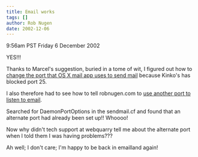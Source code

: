 ```yaml
---
title: Email works
tags: []
author: Rob Nugen
date: 2002-12-06
---
```


<p class=date>9:56am PST Friday 6 December 2002</p>

<p>YES!!!</p>

<p>Thanks to Marcel's suggestion, buried in a tome of wit, I figured
out how to <a
href="http://www.macosxhints.com/article.php?story=20020708094743450">change
the port that OS X mail app uses to send mail</a> because Kinko's has
blocked port 25.</p>

<p>I also therefore had to see how to tell robnugen.com to <a href="http://www.sendmail.org/~gshapiro/8.10.Training/DaemonPortOptions.html">use another
port to listen to email</a>.</p>

<p>Searched for DaemonPortOptions in the sendmail.cf and found that an
alternate port had already been set up!!  Whoooo!</p>

<p>Now why didn't tech support at webquarry tell me about the
alternate port when I told them I was having problems???</p>

<p>Ah well; I don't care; I'm happy to be back in emailland again!</p>

